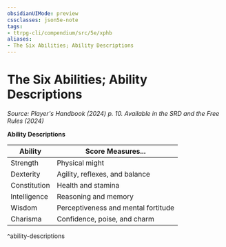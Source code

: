 ```yaml
---
obsidianUIMode: preview
cssclasses: json5e-note
tags:
- ttrpg-cli/compendium/src/5e/xphb
aliases:
- The Six Abilities; Ability Descriptions
---
```

# The Six Abilities; Ability Descriptions
*Source: Player's Handbook (2024) p. 10. Available in the <span title='Systems Reference Document (5.2)'>SRD</span> and the Free Rules (2024)* 

**Ability Descriptions**

| Ability | Score Measures... |
|---------|-------------------|
| Strength | Physical might |
| Dexterity | Agility, reflexes, and balance |
| Constitution | Health and stamina |
| Intelligence | Reasoning and memory |
| Wisdom | Perceptiveness and mental fortitude |
| Charisma | Confidence, poise, and charm |
^ability-descriptions